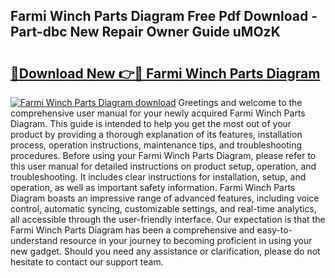 ## Farmi Winch Parts Diagram Free Pdf Download - Part-dbc New Repair Owner Guide uMOzK

# <h2><a href="http://dfk88a3.blite.top/?on=Farmi+Winch+Parts+Diagram">🔗Download New 👉🔴 Farmi Winch Parts Diagram</a></h2>

[![Farmi Winch Parts Diagram download](https://i.imgur.com/lujVjoI.png)](http://dfk88a3.blite.top/?on=Farmi+Winch+Parts+Diagram)
Greetings and welcome to the comprehensive user manual for your newly acquired Farmi Winch Parts Diagram. This guide is intended to help you get the most out of your product by providing a thorough explanation of its features, installation process, operation instructions, maintenance tips, and troubleshooting procedures. Before using your Farmi Winch Parts Diagram, please refer to this user manual for detailed instructions on product setup, operation, and troubleshooting. It includes clear instructions for installation, setup, and operation, as well as important safety information. Farmi Winch Parts Diagram boasts an impressive range of advanced features, including voice control, automatic syncing, customizable settings, and real-time analytics, all accessible through the user-friendly interface. Our expectation is that the Farmi Winch Parts Diagram has been a comprehensive and easy-to-understand resource in your journey to becoming proficient in using your new gadget. Should you need any assistance or clarification, please do not hesitate to contact our support team.
